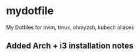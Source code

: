# mydotfile
My Dotfiles for nvim, tmux, ohmyzsh, kubectl aliases

## Added Arch + i3 installation notes
